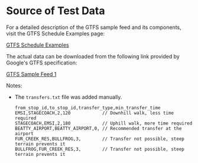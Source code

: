 # Source of Test Data

For a detailed description of the GTFS sample feed and its components, visit the GTFS Schedule Examples page:

[GTFS Schedule Examples](https://gtfs.org/schedule/example-feed/)

The actual data can be downloaded from the following link provided by Google's GTFS specification:

[GTFS Sample Feed 1](https://github.com/google/transit/blob/master/gtfs/spec/en/examples/sample-feed-1.zip?raw=true)

Notes:

- The `transfers.txt` file was added manually.
  ```text
  from_stop_id,to_stop_id,transfer_type,min_transfer_time
  EMSI,STAGECOACH,2,120            // Downhill walk, less time required
  STAGECOACH,EMSI,2,180            // Uphill walk, more time required
  BEATTY_AIRPORT,BEATTY_AIRPORT,0, // Recommended transfer at the airport
  FUR_CREEK_RES,BULLFROG,3,        // Transfer not possible, steep terrain prevents it
  BULLFROG,FUR_CREEK_RES,3,        // Transfer not possible, steep terrain prevents it
  ```

